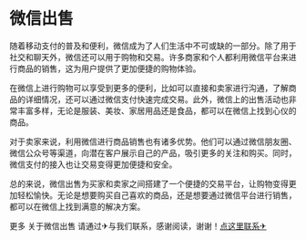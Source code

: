 # 微信出售

随着移动支付的普及和便利，微信成为了人们生活中不可或缺的一部分。除了用于社交和聊天外，微信还可以用于购物和交易。许多商家和个人都利用微信平台来进行商品的销售，这为用户提供了更加便捷的购物体验。

在微信上进行购物可以享受到更多的便利，比如可以直接和卖家进行沟通，了解商品的详细情况，还可以通过微信支付快速完成交易。此外，微信上的出售活动也非常丰富多样，无论是服装、美妆、家居用品还是食品，都可以在微信上找到心仪的商品。

对于卖家来说，利用微信进行商品销售也有诸多优势。他们可以通过微信朋友圈、微信公众号等渠道，向潜在客户展示自己的产品，吸引更多的关注和购买。同时，微信支付的接入也让交易变得更加便捷和安全。

总的来说，微信出售为买家和卖家之间搭建了一个便捷的交易平台，让购物变得更加轻松愉快。无论是想要购买自己喜欢的商品，还是想要通过微信平台进行销售，都可以在微信上找到满意的解决方案。

更多 关于微信出售 请通过✈与我们联系，感谢阅读，谢谢！[点这里联系✈](https://a.k02.cc)